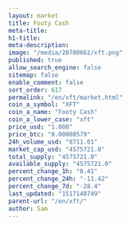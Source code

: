 ```yaml
---
layout: market
title: Footy Cash
meta-title: 
h1-title: 
meta-description: 
image: "/media/20780662/xft.png"
published: true
allow_search_engine: false
sitemap: false
enable_comment: false
sort_order: 617
permalink: "/en/xft/market.html"
coin_a_symbol: "XFT"
coin_a_name: "Footy Cash"
coin_a_lower_case: "xft"
price_usd: "1.008"
price_btc: "0.00008579"
24h_volume_usd: "8711.01"
market_cap_usd: "4575721.0"
total_supply: "4575721.0"
available_supply: "4575721.0"
percent_change_1h: "0.41"
percent_change_24h: "-11.42"
percent_change_7d: "-28.4"
last_updated: "1517140749"
parent-url: "/en/xft/"
author: Sam
---
```


